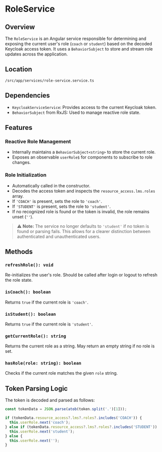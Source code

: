 # RoleService

## Overview
The `RoleService` is an Angular service responsible for determining and exposing the current user's role (`coach` or `student`) based on the decoded Keycloak access token. It uses a `BehaviorSubject` to store and stream role updates across the application.

## Location
`/src/app/services/role-service.service.ts`

## Dependencies
- `KeycloakServiceService`: Provides access to the current Keycloak token.
- `BehaviorSubject` from RxJS: Used to manage reactive role state.

## Features

### Reactive Role Management
- Internally maintains a `BehaviorSubject<string>` to store the current role.
- Exposes an observable `userRole$` for components to subscribe to role changes.

### Role Initialization
- Automatically called in the constructor.
- Decodes the access token and inspects the `resource_access.lms.roles` array.
- If `'COACH'` is present, sets the role to `'coach'`.
- If `'STUDENT'` is present, sets the role to `'student'`.
- If no recognized role is found or the token is invalid, the role remains unset (`''`).

> ⚠️ **Note:** The service no longer defaults to `'student'` if no token is found or parsing fails. This allows for a clearer distinction between authenticated and unauthenticated users.

## Methods

### `refreshRole(): void`
Re-initializes the user's role. Should be called after login or logout to refresh the role state.

### `isCoach(): boolean`
Returns `true` if the current role is `'coach'`.

### `isStudent(): boolean`
Returns `true` if the current role is `'student'`.

### `getCurrentRole(): string`
Returns the current role as a string. May return an empty string if no role is set.

### `hasRole(role: string): boolean`
Checks if the current role matches the given `role` string.

## Token Parsing Logic
The token is decoded and parsed as follows:

```typescript
const tokenData = JSON.parse(atob(token.split('.')[1]));

if (tokenData.resource_access?.lms?.roles?.includes('COACH')) {
  this.userRole.next('coach');
} else if (tokenData.resource_access?.lms?.roles?.includes('STUDENT')) {
  this.userRole.next('student');
} else {
  this.userRole.next('');
}
